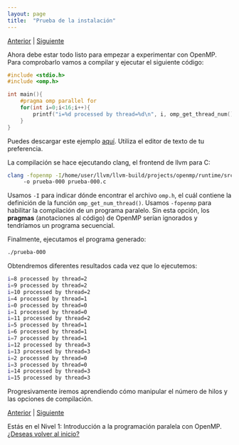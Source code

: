 ```yaml
---
layout: page
title:  "Prueba de la instalación"
---
```

[Anterior](instalacion-002.html) | [Siguiente](modelo-000.html)

Ahora debe estar todo listo para empezar a experimentar con OpenMP. Para comprobarlo vamos a compilar y ejecutar el siguiente código:
```c
#include <stdio.h>
#include <omp.h>

int main(){
    #pragma omp parallel for
    for(int i=0;i<16;i++){
        printf("i=%d processed by thread=%d\n", i, omp_get_thread_num());
    }
}
```
Puedes descargar este ejemplo [aquí](../codigo/prueba-000.c). 
Utiliza el editor de texto de tu preferencia.

La compilación se hace ejecutando clang, el frontend de llvm para C:
```bash
clang -fopenmp -I/home/user/llvm/llvm-build/projects/openmp/runtime/src/ 
     -o prueba-000 prueba-000.c
```
Usamos `-I` para indicar dónde encontrar el archivo `omp.h`, el cuál contiene la definición de la función `omp_get_num_thread()`.
Usamos `-fopenmp` para habilitar la compilación de un programa paralelo. Sin esta opción, los **pragmas** (anotaciones al código) de OpenMP serían ignorados y tendríamos un programa secuencial. 

Finalmente, ejecutamos el programa generado:
```bash
./prueba-000 
```

Obtendremos diferentes resultados cada vez que lo ejecutemos:
```bash
i=8 processed by thread=2
i=9 processed by thread=2
i=10 processed by thread=2
i=4 processed by thread=1
i=0 processed by thread=0
i=1 processed by thread=0
i=11 processed by thread=2
i=5 processed by thread=1
i=6 processed by thread=1
i=7 processed by thread=1
i=12 processed by thread=3
i=13 processed by thread=3
i=2 processed by thread=0
i=3 processed by thread=0
i=14 processed by thread=3
i=15 processed by thread=3
```
Progresivamente iremos aprendiendo cómo manipular el número de hilos y las opciones de compilación.

[Anterior](instalacion-002.html) | [Siguiente](modelo-000.html)

<div class=coursetitle>Estás en el Nivel 1: Introducción a la programación paralela con OpenMP. <a href="main.html">¿Deseas volver al inicio?</a> </div>